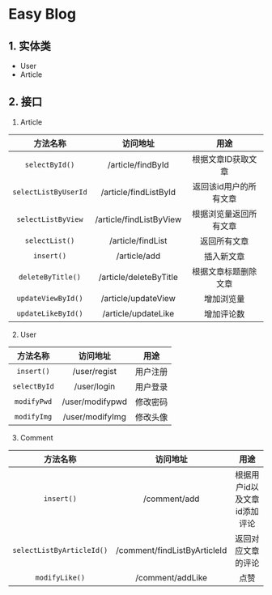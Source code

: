 # Easy Blog

## 1. 实体类

- User
- Article

## 2. 接口

1. Article

|       方法名称       |        访问地址        |          用途          |
| :------------------: | :--------------------: | :--------------------: |
|  `selectById()`   |  /article/findById  |  根据文章ID获取文章  |
| `selectListByUserId` |   /article/findListById    | 返回该id用户的所有文章 |
| `selectListByView` |  /article/findListByView  | 根据浏览量返回所有文章 |
|    `selectList()`    |   /article/findList    |      返回所有文章      |
|      `insert()`      |      /article/add      |       插入新文章       |
|  `deleteByTitle()`   | /article/deleteByTitle |  根据文章标题删除文章  |
|  `updateViewById()`  |  /article/updateView   |       增加浏览量       |
|  `updateLikeById()`  |  /article/updateLike   |       增加评论数       |

2. User

|   方法名称   |    访问地址     |   用途   |
| :----------: | :-------------: | :------: |
|  `insert()`  |  /user/regist   | 用户注册 |
| `selectById` |   /user/login   | 用户登录 |
| `modifyPwd`  | /user/modifypwd | 修改密码 |
| `modifyImg`  | /user/modifyImg | 修改头像 |

3. Comment

|         方法名称          |           访问地址           |             用途             |
| :-----------------------: | :--------------------------: | :--------------------------: |
|        `insert()`         |         /comment/add         | 根据用户id以及文章id添加评论 |
| `selectListByArticleId()` | /comment/findListByArticleId |      返回对应文章的评论      |
|      `modifyLike()`       |       /comment/addLike       |             点赞             |

